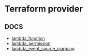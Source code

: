 # Terraform provider

## DOCS

- [lambda_function](https://www.terraform.io/docs/providers/aws/r/lambda_function.html)
- [lambda_permission](https://www.terraform.io/docs/providers/aws/r/lambda_permission.html)
- [lambda_event_source_mapping](https://www.terraform.io/docs/providers/aws/r/lambda_event_source_mapping.html)

